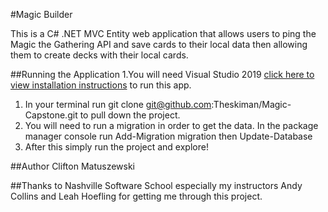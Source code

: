 #Magic Builder

This is a C# .NET MVC Entity web application that allows users to ping the Magic the Gathering API and save cards to their local data then
allowing them to create decks with their local cards.

##Running the Application
1.You will need Visual Studio 2019 [click here to view installation instructions](https://visualstudio.microsoft.com/downloads/) to run this 
app. 
1. In your terminal run git clone git@github.com:Theskiman/Magic-Capstone.git to pull down the project. 
1. You will need to run a migration in order to get the data. In the package manager console run Add-Migration migration then Update-Database
1. After this simply run the project and explore!

##Author
Clifton Matuszewski

##Thanks to Nashville Software School especially my instructors Andy Collins and Leah Hoefling for getting me through this project.

